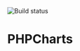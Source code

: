 <img src="https://travis-ci.org/joshavg/PHPCharts.svg?branch=master" alt="Build status">

# PHPCharts

